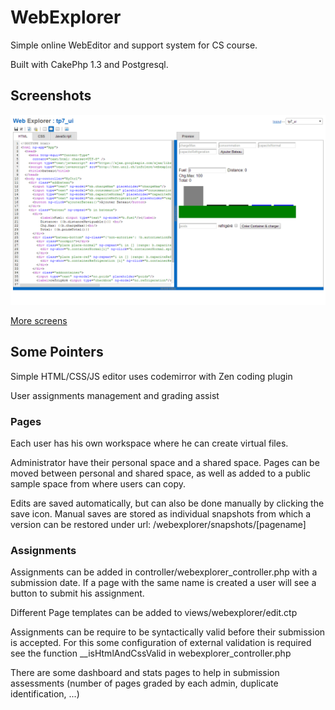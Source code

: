 WebExplorer
============

Simple online WebEditor and support system for CS course.

Built with CakePhp 1.3 and Postgresql.

Screenshots
----------------
![sample](screenshots/split_layout.png)

[More screens](https://github.com/bfritscher/webexplorer/wiki/Screenshots)

Some Pointers
--------------------
Simple HTML/CSS/JS editor uses codemirror with Zen coding plugin

User assignments management and grading assist

### Pages
Each user has his own workspace where he can create virtual files.

Administrator have their personal space and a shared space. Pages can be moved between personal and shared space, as well as added to a public sample space from where users can copy.

Edits are saved automatically, but can also be done manually by clicking the save icon. Manual saves are stored as individual snapshots from which a version can be restored under url: /webexplorer/snapshots/[pagename]

### Assignments
Assignments can be added in controller/webexplorer_controller.php with a submission date. If a page with the same name is created a user will see a button to submit his assignment.

Different Page templates can be added to views/webexplorer/edit.ctp

Assignments can be require to be syntactically valid before their submission is accepted. For this some configuration of external validation is required see the function __isHtmlAndCssValid in webexplorer_controller.php

There are some dashboard and stats pages to help in  submission assessments (number of pages graded by each admin, duplicate identification, ...)
